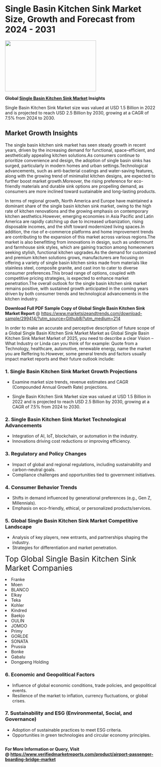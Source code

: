 <H1>Single Basin Kitchen Sink Market Size, Growth and Forecast from 2024 - 2031</H1><img class="aligncenter size-medium wp-image-584254" src="https://thirdeyenews.in/wp-content/uploads/2024/09/Global-Market-Research-300x168.jpeg" alt="" width="300" height="168" /><p><strong>Global&nbsp;<a href="https://www.marketsizeandtrends.com/download-sample/299414/?utm_source=Github8j?utm_medium=214">Single Basin Kitchen Sink Market</a> Insights</strong></p><p>Single Basin Kitchen Sink Market size was valued at USD 1.5 Billion in 2022 and is projected to reach USD 2.5 Billion by 2030, growing at a CAGR of 7.5% from 2024 to 2030.</p><p><h2>Market Growth Insights</h2> <p>The single basin kitchen sink market has seen steady growth in recent years, driven by the increasing demand for functional, space-efficient, and aesthetically appealing kitchen solutions.As consumers continue to prioritize convenience and design, the adoption of single basin sinks has surged, particularly in modern homes and urban settings.Technological advancements, such as anti-bacterial coatings and water-saving features, along with the growing trend of minimalist kitchen designs, are expected to further boost market growth.Moreover, the rising preference for eco-friendly materials and durable sink options are propelling demand, as consumers are more inclined toward sustainable and long-lasting products.</p> <p>In terms of regional growth, North America and Europe have maintained a dominant share of the single basin kitchen sink market, owing to the high rate of kitchen renovations and the growing emphasis on contemporary kitchen aesthetics.However, emerging economies in Asia Pacific and Latin America are rapidly catching up due to increased urbanization, rising disposable incomes, and the shift toward modernized living spaces.In addition, the rise of e-commerce platforms and home improvement trends are contributing to the expansion of this market across various regions.The market is also benefitting from innovations in design, such as undermount and farmhouse sink styles, which are gaining traction among homeowners seeking stylish, functional kitchen upgrades.As the demand for customized and premium kitchen solutions grows, manufacturers are focusing on offering a variety of single basin kitchen sinks made from materials like stainless steel, composite granite, and cast iron to cater to diverse consumer preferences.This broad range of options, coupled with competitive pricing strategies, is expected to enhance market penetration.The overall outlook for the single basin kitchen sink market remains positive, with sustained growth anticipated in the coming years driven by both consumer trends and technological advancements in the kitchen industry.</p> <p><span class=""><strong>Download Full PDF Sample Copy of Global Single Basin Kitchen Sink Market Report</strong> @ <a href="https://www.marketsizeandtrends.com/download-sample/299414/?utm_source=Github8j?utm_medium=214" target="_blank">https://www.marketsizeandtrends.com/download-sample/299414/?utm_source=Github8j?utm_medium=214</a></span></p><p>In order to make an accurate and perceptive description of future scope of a Global&nbsp;Single Basin Kitchen Sink Market Market as Global&nbsp;Single Basin Kitchen Sink Market Market of 2025, you need to describe a clear Vision &ndash; What Industry or Linda can you think of for example: Quote from a Technology, healthcare, automotive, renewable energy, name the market you are Reffering to.However, some general trends and factors usually impact market reports and their future outlook include:</p><h3>1.&nbsp;<strong>Single Basin Kitchen Sink Market Growth Projections</strong></h3><ul><li>Examine market size trends, revenue estimates and CAGR (Compounded Annual Growth Rate) projections.</li><li><p>Single Basin Kitchen Sink Market size was valued at USD 1.5 Billion in 2022 and is projected to reach USD 2.5 Billion by 2030, growing at a CAGR of 7.5% from 2024 to 2030.</p></li></ul><h3>2.&nbsp;<strong>Single Basin Kitchen Sink Market Technological Advancements</strong></h3><ul><li>Integration of AI, IoT, blockchain, or automation in the industry.</li><li>Innovations driving cost reductions or improving efficiency.</li></ul><h3>3.&nbsp;<strong>Regulatory and Policy Changes</strong></h3><ul><li>Impact of global and regional regulations, including sustainability and carbon-neutral goals.</li><li>Compliance challenges and opportunities tied to government initiatives.</li></ul><h3>4.&nbsp;<strong>Consumer Behavior Trends</strong></h3><ul><li>Shifts in demand influenced by generational preferences (e.g., Gen Z, Millennials).</li><li>Emphasis on eco-friendly, ethical, or personalized products/services.</li></ul><h3>5.&nbsp;<strong>Global Single Basin Kitchen Sink Market Competitive Landscape</strong></h3><ul><li>Analysis of key players, new entrants, and partnerships shaping the industry.</li><li>Strategies for differentiation and market penetration.</li></ul><p data-pm-slice="1 1 []"><span style="color: inherit; font-family: inherit; font-size: 25px;">Top Global Single Basin Kitchen Sink Market Companies</span></p><div class="" data-test-id=""><p><li>Franke</li><li> Moen</li><li> BLANCO</li><li> Elkay</li><li> Teka</li><li> Kohler</li><li> Kindred</li><li> Baekjo</li><li> OULIN</li><li> JOMOO</li><li> Primy</li><li> GORLDE</li><li> SONATA</li><li> Prussia</li><li> Bonke</li><li> Gabalu</li><li> Dongpeng Holding</li></p></div><h3>6.&nbsp;<strong>Economic and Geopolitical Factors</strong></h3><ul><li>Influence of global economic conditions, trade policies, and geopolitical events.</li><li>Resilience of the market to inflation, currency fluctuations, or global crises.</li></ul><h3>7.&nbsp;<strong>Sustainability and ESG (Environmental, Social, and Governance)</strong></h3><ul><li>Adoption of sustainable practices to meet ESG criteria.</li><li>Opportunities in green technologies and circular economy principles.</li></ul><h2><strong style="font-size: 14px;">For More Information or Query, Visit @&nbsp;</strong><a style="background-color: #ffffff; font-size: 14px;" href="https://www.marketsizeandtrends.com/report/single-basin-kitchen-sink-market/" target="_blank">https://www.verifiedmarketreports.com/product/airport-passenger-boarding-bridge-market</a></h2>